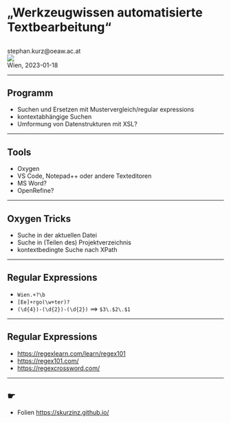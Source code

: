 # „Werkzeugwissen automatisierte Textbearbeitung“

## 

<div id="top-right">
</div>

<div id="bottom-left">
stephan.kurz@oeaw.ac.at
</div>

<div id="bottom-right">
<img src="assets/ihb_deutsch_web70.jpg"/><br/>
Wien, 2023-01-18
</div>

---

## Programm 

* Suchen und Ersetzen mit Mustervergleich/regular expressions
* kontextabhängige Suchen
* Umformung von Datenstrukturen mit XSL? 

---

## Tools 

* Oxygen
* VS Code, Notepad++ oder andere Texteditoren
* MS Word? 
* OpenRefine? 

---

## Oxygen Tricks

* Suche in der aktuellen Datei
* Suche in (Teilen des) Projektverzeichnis
* kontextbedingte Suche nach XPath

---

## Regular Expressions

* `Wien.+?\b` 
* `[Ee]+rgo(\w+ter)?`
* `(\d{4})-(\d{2})-(\d{2})` ==> `$3\.$2\.$1`

---

## Regular Expressions

* <https://regexlearn.com/learn/regex101>
* <https://regex101.com/>
* <https://regexcrossword.com/>

---

## ☛

* Folien https://skurzinz.github.io/
